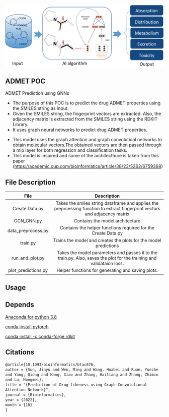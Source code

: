 
![Model](https://github.com/velagvk/ADMET_POC/blob/main/ADMET.png)

## ADMET POC
ADMET Prediction using GNNs
- The purpose of this POC is to predict the drug ADMET properties using the SMILES string as input. 
- Given the SMILES string, the fingerprint vectors are extracted. Also, the adjacency matrix is extracted from the SMILES string using the RDKIT Library.  
- It uses graph neural networks to predict drug ADMET properties. 
* This model uses the graph attention and graph convolutioal networks to obtain molecular vectors.The obtained vectors are then passed through a mlp layer for both regression and classification tasks. 
* This model is inspired and some of the architecthure is taken from this paper (https://academic.oup.com/bioinformatics/article/38/23/5262/6759368)

## File Description

|File| Description|
|:------:|:-------:|
| Create Data.py |  Takes the smiles string dataframe and applies the preprcessing function to extract fingerprint vectors and adjacency matrix  |
| GCN_GNN.py     |  Contains the model architecture
|data_preprocess.py| Contains the helper functions required for the Create Data.py
|train.py| Trains the model and creates the plots for the model predictions|
|run_and_plot.py| Takes the model parameters and passes it to the train.py. Also, saves the plot for the training and validataion loss.
|plot_predictions.py| Helper functions for generating and saving plots.


## Usage




## Depends

[Anaconda for python 3.8](https://www.python.org/)

[conda install pytorch](https://pytorch.org/)

[conda install -c conda-forge rdkit](https://rdkit.org/)



## Citations


	@article{10.1093/bioinformatics/btac676,
	author = {Sun, Jinyu and Wen, Ming and Wang, Huabei and Ruan, Yuezhe and Yang, Qiong and Kang, Xiao and Zhang, Hailiang and Zhang, Zhimin and Lu, Hongmei},
	title = "{Prediction of Drug-likeness using Graph Convolutional Attention Network}",
	journal = {Bioinformatics},
	year = {2022},
	month = {10}
	}





